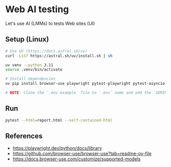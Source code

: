 # Web AI testing
Let's use AI (LMMs) to tests Web sites (UI)

## Setup (Linux)
```sh
# Use UV (https://docs.astral.sh/uv)
curl -LsSf https://astral.sh/uv/install.sh | sh

uv venv --python 3.11
source .venv/bin/activate

# Install dependencies
uv pip install browser-use playwright pytest-playwright pytest-asyncio pytest pytest-html

# NOTE: Clone the `.env.example` file to `.env` name and add the `GEMINI_API_KEY` value obtained from https://aistudio.google.com/u/1/apikey site
```

## Run
```sh
pytest --html=report.html --self-contained-html
```

## References
- https://playwright.dev/python/docs/library
- https://github.com/browser-use/browser-use?tab=readme-ov-file
- https://docs.browser-use.com/customize/supported-models
